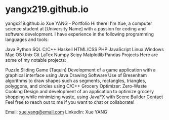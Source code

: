 # yangx219.github.io
yangx219.github.io
Xue YANG - Portfolio
Hi there! I'm Xue, a computer science student at [University Name] with a passion for coding and software development. I have experience in the following programming languages and tools:

Java
Python
SQL
C/C++
Haskell
HTML/CSS
PHP
JavaScript
Linux
Windows
Mac OS
Unix
Git
LaTex
Numpy
Scipy
Matplotlib
Pandas
Projects
Here are some of my notable projects:

Puzzle Sliding Game (Taquin)
Development of a game application with a graphical interface using Java
Drawing Software
Use of Bresenham algorithms to draw shapes such as segments, rectangles, triangles, polyggons, and circles using C/C++
Grocery Optimizer: Zero-Waste Cooking
Design and development of an application to optimize grocery shopping while minimizing waste, using JavaFX with Scene Builder
Contact
Feel free to reach out to me if you want to chat or collaborate!

Email: xue.yang@email.com
LinkedIn: Xue YANG

